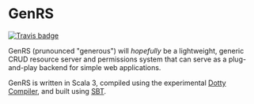 # GenRS
[![Travis badge](https://travis-ci.com/Seitzal/OpenTab.svg?branch=master)](https://travis-ci.com/Seitzal/OpenTab)

GenRS (prunounced "generous") will *hopefully* be a lightweight, generic CRUD resource server and permissions system that can 
serve as a plug-and-play backend for simple web applications.

GenRS is written in Scala 3, compiled using the experimental [Dotty Compiler](https://dotty.epfl.ch/), and built using [SBT](https://www.scala-sbt.org/).
